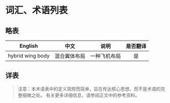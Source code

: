 # 词汇、术语列表
## 略表
|     English      |     中文     |     说明     | 是否翻译 |
| :--------------: | :----------: | :----------: | :------: |
| hybrid wing body | 混合翼体布局 | 一种飞机布局 |    是    |

## 详表

> 注意：本术语表中的定义简短而简单，旨在传达核心思想，而不是术语的完整细微之处。 有关更多详细信息，请参阅正文中的参考资料。

